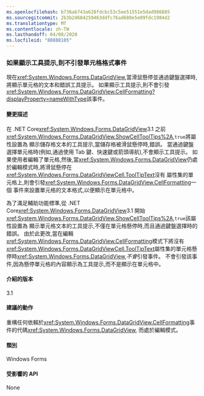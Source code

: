 ```yaml
---
ms.openlocfilehash: b736ab743a628fdcbc53c5ee51551e5dad986885
ms.sourcegitcommit: 2b3b2d684259463ddfc76ad680e5e09fdc1984d2
ms.translationtype: MT
ms.contentlocale: zh-TW
ms.lasthandoff: 04/08/2020
ms.locfileid: "80888105"
---
```

### <a name="cellformatting-event-not-raised-if-tooltip-is-shown"></a>如果顯示工具提示,則不引發單元格格式事件

現在<xref:System.Windows.Forms.DataGridView>,當滑鼠懸停並通過鍵盤選擇時,將顯示單元格的文本和錯誤工具提示。 如果顯示工具提示,則不會引發<xref:System.Windows.Forms.DataGridView.CellFormatting?displayProperty=nameWithType>該事件。

#### <a name="change-description"></a>變更描述

在 .NET Core<xref:System.Windows.Forms.DataGridView>3.1 之前<xref:System.Windows.Forms.DataGridView.ShowCellToolTips%2A>,`true`將屬性設置為 顯示儲存格文本的工具提示,當儲存格被滑鼠懸停時,錯誤。 當通過鍵盤選擇單元格時(例如,通過使用 Tab 鍵、快速鍵或箭頭導航),不會顯示工具提示。 如果使用者編輯了單元格,然後,當<xref:System.Windows.Forms.DataGridView>仍處於編輯模式時,將滑鼠懸停在<xref:System.Windows.Forms.DataGridViewCell.ToolTipText>沒有 屬性集的單元格上,則會引發<xref:System.Windows.Forms.DataGridView.CellFormatting>一個 事件來設置單元格的文本格式,以便顯示在單元格中。

為了滿足輔助功能標準,從 .NET Core<xref:System.Windows.Forms.DataGridView>3.1 開始<xref:System.Windows.Forms.DataGridView.ShowCellToolTips%2A>,`true`該屬性設置為 顯示單元格文本的工具提示,不僅在單元格懸停時,而且通過鍵盤選擇時的錯誤。 由於此更改,當在編輯<xref:System.Windows.Forms.DataGridView.CellFormatting>模式下將沒有<xref:System.Windows.Forms.DataGridViewCell.ToolTipText>屬性集的單元格懸停時<xref:System.Windows.Forms.DataGridView>,*不會*引發事件。 不會引發該事件,因為懸停單元格的內容顯示為工具提示,而不是顯示在單元格中。

#### <a name="version-introduced"></a>介紹的版本

3.1

#### <a name="recommended-action"></a>建議的動作

重構任何依賴於<xref:System.Windows.Forms.DataGridView.CellFormatting>事件的代碼<xref:System.Windows.Forms.DataGridView>, 而處於編輯模式。

#### <a name="category"></a>類別

Windows Forms

#### <a name="affected-apis"></a>受影響的 API

None

<!-- 

### Affected APIs

Not detectable via API analysis.

-->
